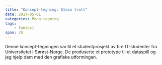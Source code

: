 ```yaml
---
title: "Konsept-tegning: Stein troll"
date: 2017-05-01
categories: Penn-tegning
tags:
    - fantasi
span: 2h
---
```

Denne konsept-tegningen var til et studentprosjekt av fire IT-studenter fra Universitetet i Sørøst-Norge. De produserte et prototype til et dataspill og jeg hjelp dem med den grafiske utformingen.